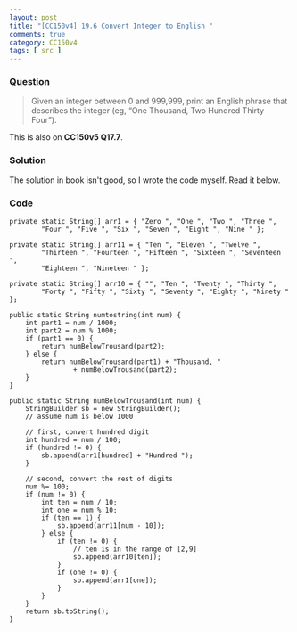 ```yaml
---
layout: post
title: "[CC150v4] 19.6 Convert Integer to English "
comments: true
category: CC150v4
tags: [ src ]
---
```


### Question

> Given an integer between 0 and 999,999, print an English phrase that describes the integer (eg, “One Thousand, Two Hundred Thirty Four”). 

This is also on __CC150v5 Q17.7__. 

### Solution

The solution in book isn't good, so I wrote the code myself. Read it below. 

### Code

	private static String[] arr1 = { "Zero ", "One ", "Two ", "Three ",
			"Four ", "Five ", "Six ", "Seven ", "Eight ", "Nine " };

	private static String[] arr11 = { "Ten ", "Eleven ", "Twelve ",
			"Thirteen ", "Fourteen ", "Fifteen ", "Sixteen ", "Seventeen ",
			"Eighteen ", "Nineteen " };

	private static String[] arr10 = { "", "Ten ", "Twenty ", "Thirty ",
			"Forty ", "Fifty ", "Sixty ", "Seventy ", "Eighty ", "Ninety " };

	public static String numtostring(int num) {
		int part1 = num / 1000;
		int part2 = num % 1000;
		if (part1 == 0) {
			return numBelowTrousand(part2);
		} else {
			return numBelowTrousand(part1) + "Thousand, "
					+ numBelowTrousand(part2);
		}
	}

	public static String numBelowTrousand(int num) {
		StringBuilder sb = new StringBuilder();
		// assume num is below 1000

		// first, convert hundred digit
		int hundred = num / 100;
		if (hundred != 0) {
			sb.append(arr1[hundred] + "Hundred ");
		}

		// second, convert the rest of digits
		num %= 100;
		if (num != 0) {
			int ten = num / 10;
			int one = num % 10;
			if (ten == 1) {
				sb.append(arr11[num - 10]);
			} else {
				if (ten != 0) {
					// ten is in the range of [2,9]
					sb.append(arr10[ten]);
				}
				if (one != 0) {
					sb.append(arr1[one]);
				}
			}
		}
		return sb.toString();
	}
